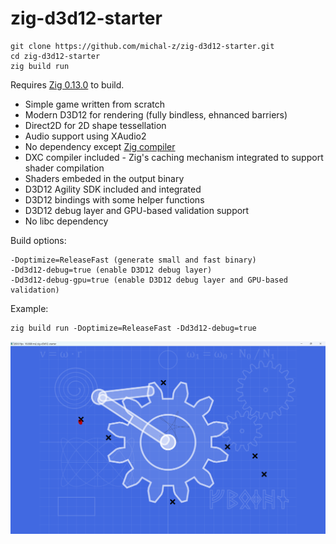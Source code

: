 # zig-d3d12-starter

```
git clone https://github.com/michal-z/zig-d3d12-starter.git
cd zig-d3d12-starter
zig build run
```

Requires [Zig 0.13.0](https://ziglang.org/download/#release-0.13.0) to build.

* Simple game written from scratch
* Modern D3D12 for rendering (fully bindless, ehnanced barriers)
* Direct2D for 2D shape tessellation
* Audio support using XAudio2
* No dependency except [Zig compiler](https://ziglang.org/download/#release-0.13-0)
* DXC compiler included - Zig's caching mechanism integrated to support shader compilation
* Shaders embeded in the output binary
* D3D12 Agility SDK included and integrated
* D3D12 bindings with some helper functions
* D3D12 debug layer and GPU-based validation support
* No libc dependency

Build options:

    -Doptimize=ReleaseFast (generate small and fast binary)
    -Dd3d12-debug=true (enable D3D12 debug layer)
    -Dd3d12-debug-gpu=true (enable D3D12 debug layer and GPU-based validation)

Example:

    zig build run -Doptimize=ReleaseFast -Dd3d12-debug=true

![image](screenshot.png)
